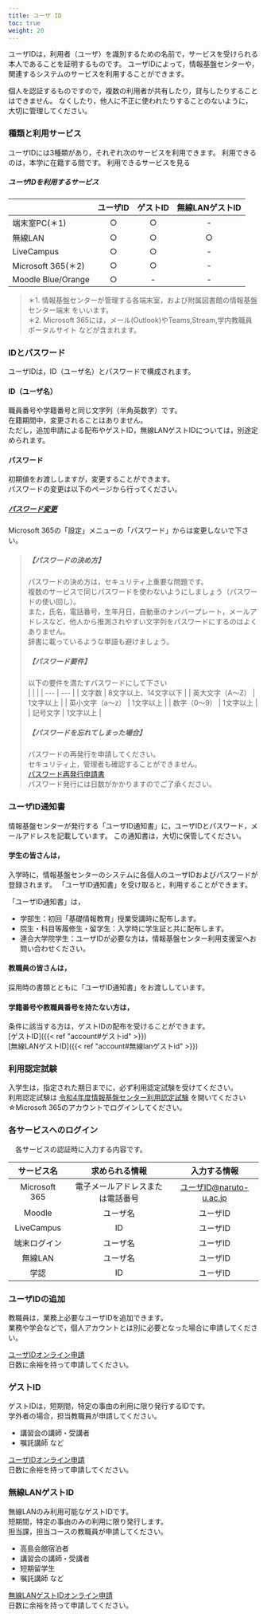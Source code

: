 ```yaml
---
title: ユーザ ID
toc: true
weight: 20
---
```

 ユーザIDは，利用者（ユーザ）を識別するための名前で，サービスを受けられる本人であることを証明するものです。
 ユーザIDによって，情報基盤センターや，関連するシステムのサービスを利用することができます。  

 個人を認証するものですので，複数の利用者が共有したり，貸与したりすることはできません。
 なくしたり，他人に不正に使われたりすることのないように，大切に管理してください。
 
### 種類と利用サービス
ユーザIDには3種類があり，それぞれ次のサービスを利用できます。
利用できるのは，本学に在籍する間です。
利用できるサービスを見る

##### ユーザIDを利用するサービス
|  | ユーザID | ゲストID | 無線LANゲストID |
| --- | :---: | :---: | :---: |
| 端末室PC(＊1) | ○ | ○ |  -  |
| 無線LAN | ○ | ○ | ○ |
| LiveCampus | ○ | ○ |  -  |
| Microsoft 365(＊2) | ○ | ○ |  -  |
| Moodle Blue/Orange | ○ |  -  |  -  |

> ＊1. 情報基盤センターが管理する各端末室，および附属図書館の情報基盤センター端末 をいいます。  
> ＊2. Microsoft 365には，メール(Outlook)やTeams,Stream,学内教職員ポータルサイト などが含まれます。  

### IDとパスワード
ユーザIDは，ID（ユーザ名）とパスワードで構成されます。

#### ID（ユーザ名）
 職員番号や学籍番号と同じ文字列（半角英数字）です。  
 在籍期間中，変更されることはありません。  
 ただし，追加申請による配布やゲストID，無線LANゲストIDについては，別途定められます。  

#### パスワード
 初期値をお渡ししますが，変更することができます。  
 パスワードの変更は以下のページから行ってください。  

##### [パスワード変更](https://idm.naruto-u.ac.jp/passweb/passwd.jsp)

Microsoft 365の「設定」メニューの「パスワード」からは変更しないで下さい。  

> ##### 【パスワードの決め方】
> パスワードの決め方は，セキュリティ上重要な問題です。  
 複数のサービスで同じパスワードを使わないようにしましょう（パスワードの使い回し）。  
 また，氏名，電話番号，生年月日，自動車のナンバープレート，メールアドレスなど，他人から推測されやすい文字列をパスワードにするのはよくありません。  
 辞書に載っているような単語も避けましょう。
> ##### 【パスワード要件】
> 以下の要件を満たすパスワードにして下さい  
|  |  |
| --- | --- |
| 文字数  | 8文字以上、14文字以下 |
| 英大文字（A～Z） | 1文字以上 |
| 英小文字（a～z） | 1文字以上 |
| 数字（0～9） | 1文字以上 |
| 記号文字 | 1文字以上 |
>
> ##### 【パスワードを忘れてしまった場合】
> パスワードの再発行を申請してください。  
 セキュリティ上，管理者も確認することができません。  
 [パスワード再発行申請書](pdfs/passwordRE_f.pdf)   
 パスワード発行には日数がかかりますのでご了承ください。  

### ユーザID通知書
 情報基盤センターが発行する「ユーザID通知書」に，ユーザIDとパスワード，メールアドレスを記載しています。
 この通知書は，大切に保管してください。
 
#### 学生の皆さんは，
 入学時に，情報基盤センターのシステムに各個人のユーザIDおよびパスワードが登録されます。
 「ユーザID通知書」を受け取ると，利用することができます。
 
 「ユーザID通知書」は，  

 * 学部生：初回「基礎情報教育」授業受講時に配布します。  
 * 院生・科目等履修生・留学生：入学時に学生証と共に配布します。  
 * 連合大学院学生：ユーザIDが必要な方は，情報基盤センター利用支援室へお問い合わせください。
 

#### 教職員の皆さんは，
 採用時の書類とともに「ユーザID通知書」をお渡ししています。
 
  
#### 学籍番号や教職員番号を持たない方は，
 条件に該当する方は，ゲストIDの配布を受けることができます。  
 [ゲストID]({{< ref "account#ゲストid" >}})  
 [無線LANゲストID]({{< ref "account#無線lanゲストid" >}})
 
### 利用認定試験
 入学生は，指定された期日までに，必ず利用認定試験を受けてください。  
 利用認定試験は [令和4年度情報基盤センター利用認定試験](https://forms.office.com/r/9ALpxeDaFG) を開いてください
 ☆Microsoft 365のアカウントでログインしてください。
 
 
### 各サービスへのログイン
 　各サービスの認証時に入力する内容です。
 
| サービス名 | 求められる情報 | 入力する情報 |
| :---: | :---: | :---: |
| Microsoft 365 | 電子メールアドレスまたは電話番号 | ユーザID@naruto-u.ac.jp |
| Moodle | ユーザ名 | ユーザID |
| LiveCampus | ID | ユーザID |
| 端末ログイン | ユーザ名 | ユーザID |
| 無線LAN | ユーザ名 | ユーザID |
| 学認 | ID | ユーザID |
 
### ユーザIDの追加

教職員は，業務上必要なユーザIDを追加できます。  
業務や学会などで，個人アカウントとは別に必要となった場合に申請してください。  

[ユーザIDオンライン申請](https://forms.office.com/r/D3NGLPVQAz)  
日数に余裕を持って申請してください。

### ゲストID

ゲストIDは，短期間，特定の事由の利用に限り発行するIDです。  
学外者の場合，担当教職員が申請してください。  

- 講習会の講師・受講者
- 嘱託講師 など

[ユーザIDオンライン申請](https://forms.office.com/r/D3NGLPVQAz)  
日数に余裕を持って申請してください。

### 無線LANゲストID

無線LANのみ利用可能なゲストIDです。  
短期間，特定の事由のみの利用に限り発行します。  
担当課，担当コースの教職員が申請してください。  

- 高島会館宿泊者
- 講習会の講師・受講者
- 短期留学生
- 嘱託講師 など

[無線LANゲストIDオンライン申請](https://forms.office.com/r/D3NGLPVQAz)  
 日数に余裕を持って申請してください。